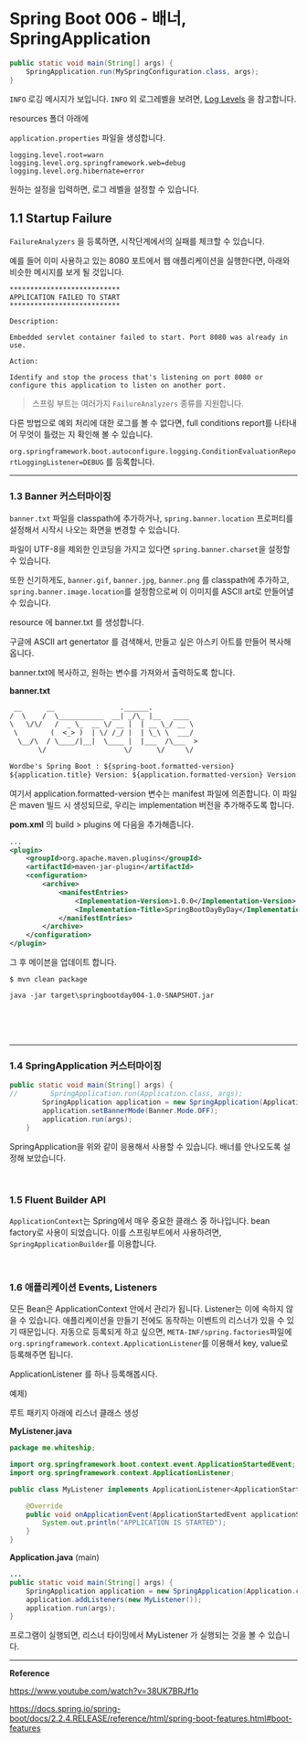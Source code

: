 # Spring Boot 006 - 배너, SpringApplication



```java
public static void main(String[] args) {
    SpringApplication.run(MySpringConfiguration.class, args);
}
```

`INFO` 로깅 메시지가 보입니다. `INFO` 외 로그레벨을 보려면, [Log Levels](https://docs.spring.io/spring-boot/docs/2.2.4.RELEASE/reference/html/spring-boot-features.html#boot-features-custom-log-levels) 을 참고합니다.

resources 폴더 아래에

`application.properties` 파일을 생성합니다.

```
logging.level.root=warn
logging.level.org.springframework.web=debug
logging.level.org.hibernate=error
```

원하는 설정을 입력하면, 로그 레벨을 설정할 수 있습니다.



## 1.1 Startup Failure

`FailureAnalyzers` 을 등록하면, 시작단계에서의 실패를 체크할 수 있습니다.

예를 들어 이미 사용하고 있는 8080 포트에서 웹 애플리케이션을 실행한다면, 아래와 비슷한 메시지를 보게 될 것입니다.

```
***************************
APPLICATION FAILED TO START
***************************

Description:

Embedded servlet container failed to start. Port 8080 was already in use.

Action:

Identify and stop the process that's listening on port 8080 or configure this application to listen on another port.
```





> 스프링 부트는 여러가지 `FailureAnalyzers` 종류를 지원합니다.



다른 방법으로 예외 처리에 대한 로그를 볼 수 없다면, full conditions report를 나타내어 무엇이 틀렸는 지 확인해 볼 수 있습니다.

`org.springframework.boot.autoconfigure.logging.ConditionEvaluationReportLoggingListener=DEBUG` 를 등록합니다.



---

### 1.3 Banner 커스터마이징

`banner.txt` 파일을 classpath에 추가하거나, `spring.banner.location` 프로퍼티를 설정해서 시작시 나오는 화면을 변경할 수 있습니다.

파일이 UTF-8을 제외한 인코딩을 가지고 있다면 `spring.banner.charset`을 설정할 수 있습니다.

또한 신기하게도, `banner.gif`, `banner.jpg`, `banner.png` 를 classpath에 추가하고, `spring.banner.image.location`를 설정함으로써 이 이미지를 ASCII art로 만들어낼 수 있습니다.



resource 에 banner.txt 를 생성합니다.

구글에 ASCII art genertator 를 검색해서, 만들고 싶은 아스키 아트를 만들어 복사해옵니다.

banner.txt에 복사하고, 원하는 변수를 가져와서 출력하도록 합니다.

**banner.txt**

```txt
 __      __                .______.
/  \    /  \___________  __| _/\_ |__   ____
\   \/\/   /  _ \_  __ \/ __ |  | __ \_/ __ \
 \        (  <_> )  | \/ /_/ |  | \_\ \  ___/
  \__/\  / \____/|__|  \____ |  |___  /\___  >
       \/                   \/      \/     \/

Wordbe's Spring Boot : ${spring-boot.formatted-version}
${application.title} Version: ${application.formatted-version} Version: ${application.formatted-version}
```

여기서 application.formatted-version 변수는 manifest 파일에 의존합니다. 이 파일은 maven 빌드 시 생성되므로, 우리는 implementation 버전을 추가해주도록 합니다.

**pom.xml** 의 build > plugins 에 다음을 추가해줍니다.

```xml
...
<plugin>
    <groupId>org.apache.maven.plugins</groupId>
    <artifactId>maven-jar-plugin</artifactId>
    <configuration>
        <archive>
            <manifestEntries>
                <Implementation-Version>1.0.0</Implementation-Version>
                <Implementation-Title>SpringBootDayByDay</Implementation-Title>
            </manifestEntries>
        </archive>
    </configuration>
</plugin>
```

그 후 메이븐을 업데이트 합니다.

```shell
$ mvn clean package
```

```shell
java -jar target\springbootday004-1.0-SNAPSHOT.jar
```

<br>

<br>

<br>

---

### 1.4 SpringApplication 커스터마이징

```java
public static void main(String[] args) {
//        SpringApplication.run(Application.class, args);
        SpringApplication application = new SpringApplication(Application.class);
        application.setBannerMode(Banner.Mode.OFF);
        application.run(args);
    }
```

SpringApplication을 위와 같이 응용해서 사용할 수 있습니다. 배너를 안나오도록 설정해 보았습니다.

<br>

### 1.5 Fluent Builder API

`ApplicationContext`는 Spring에서 매우 중요한 클래스 중 하나입니다. bean factory로 사용이 되었습니다. 이를 스프링부트에서 사용하려면, `SpringApplicationBuilder`를 이용합니다.

<br>



### 1.6 애플리케이션 Events, Listeners

모든 Bean은 ApplicationContext 안에서 관리가 됩니다. Listener는 이에 속하지 않을 수 있습니다. 애플리케이션을 만들기 전에도 동작하는 이벤트의 리스너가 있을 수 있기 때문입니다. 자동으로 등록되게 하고 싶으면, `META-INF/spring.factories`파일에 `org.springframework.context.ApplicationListener`를 이용해서 key, value로 등록해주면 됩니다.

ApplicationListener 를 하나 등록해봅시다.

예제)

루트 패키지 아래에 리스너 클래스 생성

**MyListener.java**

```java
package me.whiteship;

import org.springframework.boot.context.event.ApplicationStartedEvent;
import org.springframework.context.ApplicationListener;

public class MyListener implements ApplicationListener<ApplicationStartedEvent> {

    @Override
    public void onApplicationEvent(ApplicationStartedEvent applicationStartedEvent){
        System.out.println("APPLICATION IS STARTED");
    }
}

```



**Application.java** (main)

```java
...
public static void main(String[] args) {
    SpringApplication application = new SpringApplication(Application.class);
    application.addListeners(new MyListener());
    application.run(args);
}
```



프로그램이 실행되면, 리스너 타이밍에서 MyListener 가 실행되는 것을 볼 수 있습니다.







---

**Reference**

https://www.youtube.com/watch?v=38UK7BRJf1o

https://docs.spring.io/spring-boot/docs/2.2.4.RELEASE/reference/html/spring-boot-features.html#boot-features